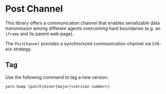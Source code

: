 # Post Channel

This library offers a communication channel that enables serializable data transmission among different agents overcoming hard boundaries (e.g. an `iframe` and its parent web page).

The `PostChannel` provides a synchronized communication channel via `SYN-ACK` strategy.

## Tag

Use the following command to tag a new version.

```
yarn bump [patch|minor|major|<version number>]
```
